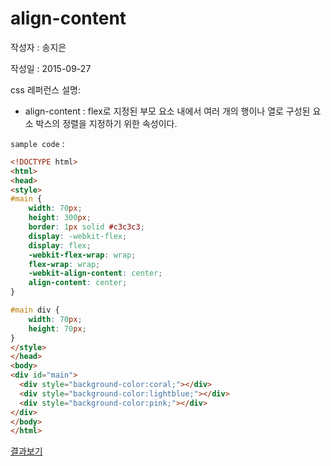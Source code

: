 # align-content

작성자 : 송지은

작성일 : 2015-09-27

css 레퍼런스 설명: 
- align-content : flex로 지정된 부모 요소 내에서 여러 개의 행이나 열로 구성된 요소 박스의 정렬을 지정하기 위한 속성이다.

`sample code` : 

```html
<!DOCTYPE html>
<html>
<head>
<style>
#main {
    width: 70px;
    height: 300px;
    border: 1px solid #c3c3c3;
    display: -webkit-flex;
    display: flex;
    -webkit-flex-wrap: wrap;
    flex-wrap: wrap;
    -webkit-align-content: center;
    align-content: center;
}

#main div {
    width: 70px;
    height: 70px;
}
</style>
</head>
<body>
<div id="main">
  <div style="background-color:coral;"></div>
  <div style="background-color:lightblue;"></div>
  <div style="background-color:pink;"></div>
</div>
</body>
</html>
```

[결과보기](http://www.w3schools.com/cssref/tryit.asp?filename=trycss3_align-content)
